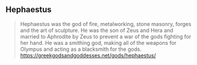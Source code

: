 ## Hephaestus

> Hephaestus was the god of fire, metalworking, stone masonry, forges and the art of sculpture. He was the son of Zeus and Hera and married to Aphrodite by Zeus to prevent a war of the gods fighting for her hand. He was a smithing god, making all of the weapons for Olympus and acting as a blacksmith for the gods.
> https://greekgodsandgoddesses.net/gods/hephaestus/
